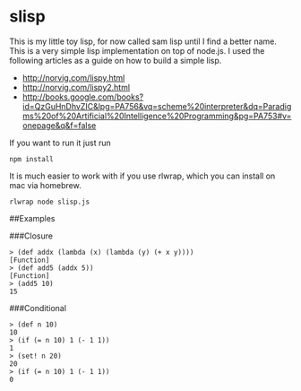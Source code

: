 slisp
=====

This is my little toy lisp, for now called sam lisp until I find a better name.  This is a very simple lisp implementation on top of node.js.  I used the following articles as a guide on how to build a simple lisp.

 * http://norvig.com/lispy.html
 * http://norvig.com/lispy2.html
 * http://books.google.com/books?id=QzGuHnDhvZIC&lpg=PA756&vq=scheme%20interpreter&dq=Paradigms%20of%20Artificial%20Intelligence%20Programming&pg=PA753#v=onepage&q&f=false

If you want to run it just run 

    npm install

It is much easier to work with if you use rlwrap, which you can install on mac via homebrew. 

    rlwrap node slisp.js
  
##Examples

###Closure

    > (def addx (lambda (x) (lambda (y) (+ x y))))
    [Function]
    > (def add5 (addx 5))
    [Function]
    > (add5 10)
    15
    
###Conditional

    > (def n 10)
    10
    > (if (= n 10) 1 (- 1 1))
    1
    > (set! n 20)
    20
    > (if (= n 10) 1 (- 1 1))
    0



